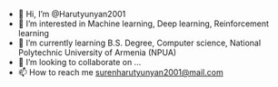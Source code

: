 - 👋 Hi, I’m @Harutyunyan2001
- 👀 I’m interested in Machine learning, Deep learning, Reinforcement learning 
- 🌱 I’m currently learning B.S. Degree, Computer science, National Polytechnic University of Armenia (NPUA) 
- 💞️ I’m looking to collaborate on ...
- 📫 How to reach me surenharutyunyan2001@mail.com

<!---
Harutyunyan2001/Harutyunyan2001 is a ✨ special ✨ repository because its `README.md` (this file) appears on your GitHub profile.
You can click the Preview link to take a look at your changes.
--->
